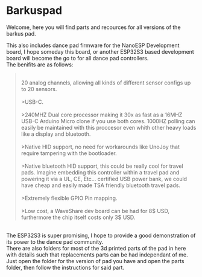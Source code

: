 # Barkuspad
Welcome, here you will find parts and recources for all versions of the barkus pad.

This also includes dance pad firmware for the NanoESP Development board, I hope someday this board, or another ESP32S3 based development board will become the go to for all dance pad controllers.
<br>The benifits are as follows:
><br>20 analog channels, allowing all kinds of different sensor configs up to 20 sensors.
<br><br>>USB-C.
<br><br>>240MHZ Dual core processor making it 30x as fast as a 16MHZ USB-C Arduino Micro clone if you use both cores. 1000HZ polling can easily be maintained with this proccesor even whith other heavy loads like a display and bluetooth. 
<br><br>>Native HID support, no need for workarounds like UnoJoy that require tampering with the bootloader.
<br><br>>Native bluetooth HID support, this could be really cool for travel pads. Imagine embedding this controller within a travel pad and powering it via a UL, CE, Etc... certified USB power bank, we could have cheap and easily made TSA friendly bluetooth travel pads.
<br><br>>Extremely flexible GPIO Pin mapping.
<br><br>>Low cost, a WaveShare dev board can be had for 8$ USD, furthermore the chip itself costs only 3$ USD.
<br>
The ESP32S3 is super promising, I hope to provide a good demonstration of its power to the dance pad community.
<br>
There are also folders for most of the 3d printed parts of the pad in here with details such that replacements parts can be had independant of me. Just open the folder for the version of pad you have and open the parts folder, then follow the instructions for said part.
